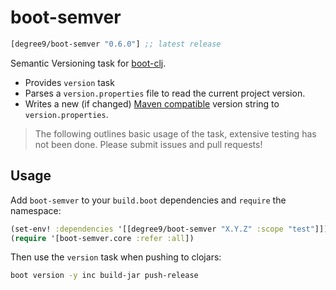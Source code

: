 # boot-semver

[](dependency)
```clojure
[degree9/boot-semver "0.6.0"] ;; latest release
```
[](/dependency)

Semantic Versioning task for [boot-clj][1].

* Provides `version` task
* Parses a `version.properties` file to read the current project version.
* Writes a new (if changed) [Maven compatible][2] version string to `version.properties`.

> The following outlines basic usage of the task, extensive testing has not been
> done. Please submit issues and pull requests!

## Usage

Add `boot-semver` to your `build.boot` dependencies and `require` the namespace:

```clj
(set-env! :dependencies '[[degree9/boot-semver "X.Y.Z" :scope "test"]])
(require '[boot-semver.core :refer :all])
```

Then use the `version` task when pushing to clojars:

```bash
boot version -y inc build-jar push-release
```

[1]: https://github.com/boot-clj/boot
[2]: https://docs.oracle.com/middleware/1212/core/MAVEN/maven_version.htm
